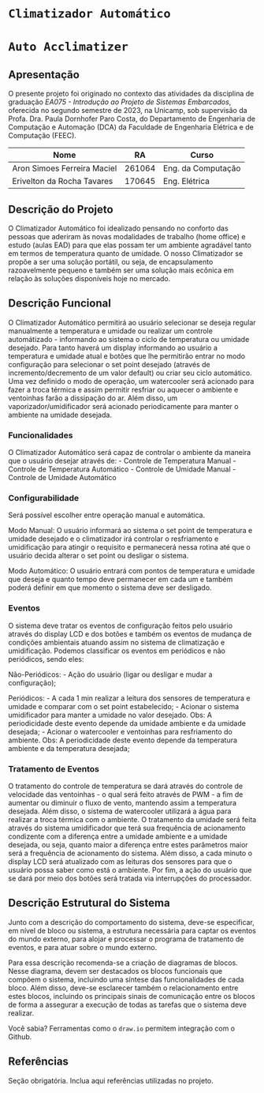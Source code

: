 # ` Climatizador Automático `
# ` Auto Acclimatizer `

## Apresentação

O presente projeto foi originado no contexto das atividades da disciplina de graduação *EA075 - Introdução ao Projeto de Sistemas Embarcados*, 
oferecida no segundo semestre de 2023, na Unicamp, sob supervisão da Profa. Dra. Paula Dornhofer Paro Costa, do Departamento de Engenharia de Computação e Automação (DCA) da Faculdade de Engenharia Elétrica e de Computação (FEEC).


|Nome  | RA | Curso|
|--|--|--|
| Aron Simoes Ferreira Maciel  | 261064 | Eng. da Computação|
| Erivelton da Rocha Tavares   | 170645 | Eng. Elétrica|


## Descrição do Projeto
O Climatizador Automático foi idealizado pensando no conforto das pessoas que aderiram às novas modalidades de trabalho (home office) e estudo (aulas EAD) para que elas possam ter um ambiente agradável tanto em termos de temperatura quanto de umidade.
O nosso Climatizador se propõe a ser uma solução portátil, ou seja, de encapsulamento razoavelmente pequeno e também ser uma solução mais ecônica em relação às soluções disponíveis hoje no mercado.


## Descrição Funcional
O Climatizador Automático permitirá ao usuário selecionar se deseja regular manualmente a temperatura e umidade ou realizar um controle automátizado - informando ao sistema o ciclo de temperatura ou umidade desejado. Para tanto haverá um display informando ao usuário a temperatura e umidade atual e botões que lhe permitirão entrar no modo configuração para selecionar o set point desejado (através de incremento/decremento de um valor default) ou criar seu ciclo automático.
Uma vez definido o modo de operação, um watercooler será acionado para fazer a troca térmica e assim permitir resfriar ou aquecer o ambiente e ventoinhas farão a dissipação do ar. Além disso, um vaporizador/umidificador será acionado periodicamente para manter o ambiente na umidade desejada.


### Funcionalidades
O Climatizador Automático será capaz de controlar o ambiente da maneira que o usuário desejar através de:
    - Controle de Temperatura Manual
    - Controle de Temperatura Automático
    - Controle de Umidade Manual
    - Controle de Umidade Automático

### Configurabilidade
Será possível escolher entre operação manual e automática.

Modo Manual: O usuário informará ao sistema o set point de temperatura e umidade desejado e o climatizador irá controlar o resfriamento e umidificação para atingir o requisito e permanecerá nessa rotina até que o usuário decida alterar o set point ou desligar o sistema.

Modo Automático: O usuário entrará com pontos de temperatura e umidade que deseja e quanto tempo deve permanecer em cada um e também poderá definir em que momento o sistema deve ser desligado.


### Eventos
O sistema deve tratar os eventos de configuração feitos pelo usuário através do display LCD e dos botões e também os eventos de mudança de condições ambientais atuando assim no sistema de climatização e umidificação. Podemos classificar os eventos em periódicos e não periódicos, sendo eles:

Não-Periódicos: 
    - Ação do usuário (ligar ou desligar e mudar a configuração);

Periódicos: 
    - A cada 1 min realizar a leitura dos sensores de temperatura e umidade e comparar com o set point estabelecido;
    - Acionar o sistema umidificador para manter a umidade no valor desejado. 
    Obs: A periodicidade deste evento depende da umidade ambiente e da umidade desejada;
    - Acionar o watercooler e ventoinhas para resfriamento do ambiente.
    Obs: A periodicidade deste evento depende da temperatura ambiente e da temperatura desejada;


### Tratamento de Eventos
O tratamento do controle de temperatura se dará através do controle de velocidade das ventoinhas - o qual será feito através de PWM - a fim de aumentar ou diminuir o fluxo de vento, mantendo assim a temperatura desejada. Além disso, o sistema de watercooler utilizará a água para realizar a troca térmica com o ambiente.
O tratamento da umidade será feita através do sistema umidificador que terá sua frequência de acionamento condizente com a diferença entre a umidade ambiente e a umidade desejada, ou seja, quanto maior a diferença entre estes parâmetros maior será a frequência de acionamento do sistema.
Além disso, a cada minuto o display LCD será atualizado com as leituras dos sensores para que o usuário possa saber como está o ambiente.
Por fim, a ação do usuário que se dará por meio dos botões será tratada via interrupções do processador.

## Descrição Estrutural do Sistema
Junto com a descrição do comportamento do sistema, deve-se especificar, em nível de bloco ou sistema, a estrutura necessária 
para captar os eventos do mundo externo, para alojar e processar o programa de tratamento de eventos, e para atuar sobre o mundo externo.

Para essa descrição recomenda-se a criação de diagramas de blocos.
Nesse diagrama, devem ser destacados os blocos funcionais que compõem o sistema, incluindo uma síntese das funcionalidades de cada bloco.
Além disso, deve-se esclarecer também o relacionamento entre estes blocos, incluindo os principais sinais de comunicação entre
os blocos de forma a assegurar a execução de todas as tarefas que o sistema deve realizar.

Você sabia? Ferramentas como o `draw.io` permitem integração com o Github.


## Referências
Seção obrigatória. Inclua aqui referências utilizadas no projeto.
